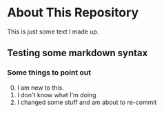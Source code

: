 # About This Repository

This is just some text I made up.

## Testing some markdown syntax

### Some things to point out

0. I am  new to this.
0. I don't know what I'm doing
0. I changed some stuff and am about to re-commit
